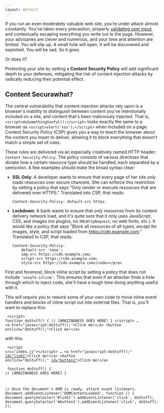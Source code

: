 ```yaml
---
layout: default
---
```

If you run an even moderately valuable web site, you're under attack almost
constantly. You've taken every precaution, properly [validating user
input][inputvalidation], and contextually escaping everything you write out to
the page. However, your advisaries are clever and numerous, and your time and
attention are limited. You will slip up. A small hole will open. It will be
discovered and exploited. You will be sad. So it goes.

[inputvalidation]: https://www.owasp.org/index.php/Data_Validation

Or does it?

Protecting your site by setting a **Content Security Policy** will add
significant depth to your defenses, mitigating the risk of content injection
attacks by radically reducing their potential effect.

## Content Securawhat?

The central vulnerability that content-injection attacks rely upon is a
browser's inability to distinguish between content you've intentionally
included on a site, and content that's been maliciously injected. That is,
`<script>doSomethingUseful();</script>` looks exactly the same to a browser as
`<script>alert('xss');</script>` when included on a page. Content Security
Policy (CSP) gives you a way to teach the browser about the content you _mean_
to deliver, allowing it to block everything that doesn't match a simple set of
rules.

These rules are delivered via an especially creatively named HTTP header:
`Content-Security-Policy`. The policy consists of various directives that
dictate how a certain resource type should be handled, each separated by a
semicolon.  A few examples should make the broad syntax clear:

*   **SSL Only**: A developer wants to ensure that every page of her site _only_
    loads resources over secure channels. She can enforce this restriction by
    setting a policy that says "Only render or execute resources that are
    delivered over HTTPS." Translated into CSP, that reads:
    
        Content-Security-Policy: default-src https:

*   **Lockdown**: A bank wants to ensure that _only_ resources from its content
    delivery network load, and it's quite sure that it only uses JavaScript,
    CSS, and images (no plugins, no `XMLHttpRequest`, no web fonts, etc.). It
    would like a policy that says "Block all resources of all types, except for
    images, style, and script loaded from https://cdn.example.com." Translated
    to CSP, that reads:
    
        Content-Security-Policy:
            default-src 'none';
            img-src https://cdn.example.com;
            script-src https://cdn.example.com;
            style-src https://cdn.example.com</code></pre>

First and foremost, block inline script by setting a policy that does not
include <code>'unsafe-inline'</code>. This ensures that even if an
attacker finds a hole through which to inject code, she'll have a tough
time doing anything useful with it.
    </p>
    <p>
      This will require you to rework some of your own code to move inline event
      handlers and blocks of inline script out into external files. That is,
      you'll want to replace this:
    </p>
    <pre data-filename="index.html"><code>
&lt;script&gt;
  function doStuff() {
    // [AMAZINGNESS GOES HERE]
  }
&lt;/script&gt;
&hellip;
&lt;a href="javascript:doStuff();"&gt;Click me!&lt;/a&gt;
&lt;button onclick="doStuff();"&gt;Click me!&lt;/a&gt;
    </code></pre>
    <p>
      with this:
    </p>
    <pre data-filename="index.html"><code>
&lt;script src="index.js"&gt;&lt;/script&gt;
&hellip;
&lt;a href="javascript:doStuff();" <ins>id="link1"</ins>&gt;Click me!&lt;/a&gt;
&lt;button onclick="doStuff();" <ins>id="button1"</ins>&gt;Click me!&lt;/a&gt;
    </code></pre>
    <pre data-filename="index.js"><code>
function doStuff() {
  // [AMAZINGNESS GOES HERE]
}

// Once the document's DOM is ready, attach event listeners.
document.addEventListener('DOMContentLoaded', function () {
  document.querySelector('#link1').addEventListener('click', doStuff);
  document.querySelector('#button1').addEventListener('click', doStuff);
});
